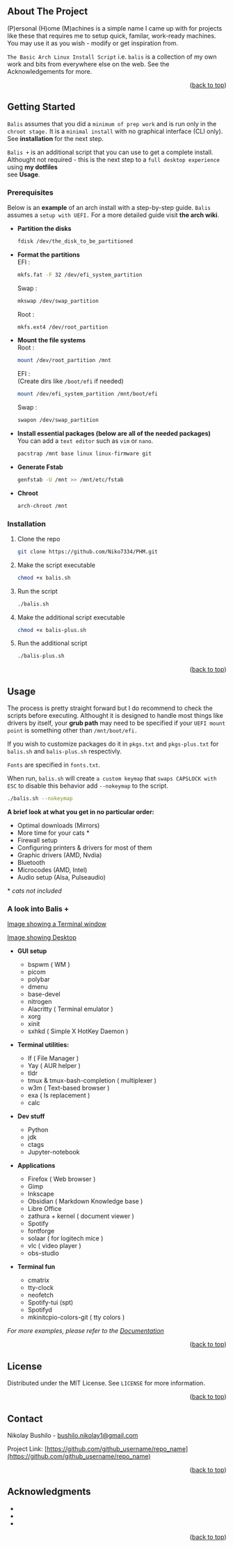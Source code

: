 ## About The Project


(P)ersonal (H)ome (M)achines is a simple name I came up with for projects like these that requires me to setup quick, familar, work-ready machines.
You may use it as you wish - modify or get inspiration from.


`The Basic Arch Linux Install Script` i.e. `balis` is a collection of my own work and bits from everywhere else on the web.
See the Acknowledgements for more.  


<p align="right">(<a href="#top">back to top</a>)</p>


## Getting Started

`Balis` assumes that you did a `minimum of prep work` and is run only in the `chroot stage.` It is a `minimal install` with no graphical interface (CLI only).  
See **installation** for the next step.

`Balis +` is an additional script that you can use to get a complete install.
Althought not required - this is the next step to a `full desktop experience` using **my dotfiles**  
see **Usage**.


### Prerequisites

Below is an **example** of an arch install with a step-by-step guide. `Balis` assumes a `setup with UEFI.` For a more detailed guide visit **the arch wiki**.

* **Partition the disks**
   ```sh
   fdisk /dev/the_disk_to_be_partitioned
   ```
* **Format the partitions**  
   EFI :  
   ```sh
   mkfs.fat -F 32 /dev/efi_system_partition
   ```
   Swap :  
   ```sh
   mkswap /dev/swap_partition
   ```
   Root :  
   ```sh
   mkfs.ext4 /dev/root_partition
   ```

* **Mount the file systems**  
   Root :  
   ```sh
   mount /dev/root_partition /mnt
   ```
   EFI :  
   (Create dirs like `/boot/efi` if needed)  
   ```sh
   mount /dev/efi_system_partition /mnt/boot/efi
   ```
   Swap :  
   ```sh
   swapon /dev/swap_partition
   ```

* **Install essential packages (below are all of the needed packages)**  
   You can add a `text editor` such as `vim` or `nano`.
   ```sh
   pacstrap /mnt base linux linux-firmware git
   ```
* **Generate Fstab**
   ```sh
   genfstab -U /mnt >> /mnt/etc/fstab
   ```
* **Chroot**
   ```sh
   arch-chroot /mnt
   ```
   
### Installation

1. Clone the repo
   ```sh
   git clone https://github.com/Niko7334/PHM.git
   ```
2. Make the script executable
   ```sh
   chmod +x balis.sh
   ```
3. Run the script
   ```sh
   ./balis.sh
   ```
4. Make the additional script executable
   ```sh
   chmod +x balis-plus.sh
   ```
5. Run the additional script
   ```sh
   ./balis-plus.sh
   ```

<p align="right">(<a href="#top">back to top</a>)</p>


## Usage

The process is pretty straight forward but I do recommend to check the scripts before executing. Althought it is designed to handle most things like drivers by itself, your **grub path** may need to be specified if your `UEFI mount point` is something other than `/mnt/boot/efi.`  

If you wish to customize packages do it in `pkgs.txt` and `pkgs-plus.txt` for `balis.sh` and `balis-plus.sh` respectivly.

`Fonts` are specified in `fonts.txt`.  

When run, `balis.sh` will create `a custom keymap` that `swaps CAPSLOCK with ESC` to disable this behavior add `--nokeymap` to the script.
```sh
./balis.sh --nokeymap
```
**A brief look at what you get in no particular order:**  
- Optimal downloads (Mirrors)
- More time for your cats \*  
- Firewall setup
- Configuring printers & drivers for most of them
- Graphic drivers (AMD, Nvdia)
- Bluetooth
- Microcodes (AMD, Intel)
- Audio setup (Alsa, Pulseaudio)  
  
  
\* *cats not included*

### A look into Balis +  

[Image showing a Terminal window]()

[Image showing Desktop]()

* **GUI setup**
   - bspwm ( WM )
   - picom
   - polybar
   - dmenu
   - base-devel
   - nitrogen 
   - Alacritty ( Terminal emulator )
   - xorg
   - xinit
   - sxhkd ( Simple X HotKey Daemon )

* **Terminal utilities:**  
   - lf ( File Manager )
   - Yay ( AUR helper )
   - tldr
   - tmux & tmux-bash-completion ( multiplexer )
   - w3m ( Text-based browser )
   - exa ( ls replacement )
   - calc

* **Dev stuff**
   - Python
   - jdk
   - ctags
   - Jupyter-notebook

* **Applications**
   - Firefox ( Web browser )
   - Gimp
   - Inkscape
   - Obsidian ( Markdown Knowledge base )
   - Libre Office
   - zathura + kernel ( document viewer )
   - Spotify
   - fontforge
   - solaar ( for logitech mice )
   - vlc ( video player )
   - obs-studio

* **Terminal fun**
   - cmatrix
   - tty-clock
   - neofetch
   - Spotify-tui (spt)
   - Spotifyd
   - mkinitcpio-colors-git ( tty colors )



_For more examples, please refer to the [Documentation](https://example.com)_

<p align="right">(<a href="#top">back to top</a>)</p>


## License

Distributed under the MIT License. See `LICENSE` for more information.

<p align="right">(<a href="#top">back to top</a>)</p>

## Contact

Nikolay Bushilo - bushilo.nikolay1@gmail.com

Project Link: [https://github.com/github_username/repo_name](https://github.com/github_username/repo_name)

<p align="right">(<a href="#top">back to top</a>)</p>


## Acknowledgments

* []()
* []()
* []()

<p align="right">(<a href="#top">back to top</a>)</p>

